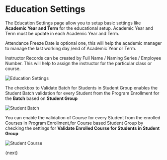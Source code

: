 <!-- add-breadcrumbs -->
# Education Settings

The Education Settings page allow you to setup basic settings like **Academic Year and Term** for the educational setup. 
Academic Year and Term must be update in each Academic Year and Term.

Attendance Freeze Date is optional one, this will help the academic manager to manage the last working day /end of Academic Year or Term.

Instructor Records can be created by Full Name / Naming Series / Employee Number. This will help to assign the instructor for the particular class or course.


<img class="screenshot" alt="Education Settings" src="{{docs_base_url}}/assets/img/education/setup/education-settings.png">

The checkbox to Validate Batch for Students in Student Group enables the Student Batch validation for every Student from the Program Enrollment for the **Batch** based on **Student Group** 

<img class="screenshot" alt="Student Batch" src="{{docs_base_url}}/assets/img/education/setup/student-batch-validation.gif">

You can enable the validation of Course for every Student from the enrolled Courses in Program Enrollment,for Course based Student Group by checking the settings for **Validate Enrolled Course for Students in Student Group**

<img class="screenshot" alt="Student Course" src="{{docs_base_url}}/assets/img/education/setup/student-course-validation.gif">

{next}
